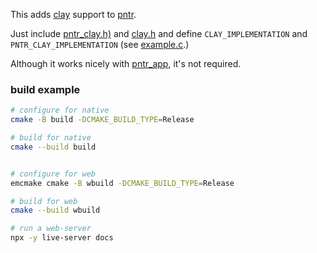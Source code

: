 This adds [clay](https://github.com/nicbarker/clay) support to [pntr](https://github.com/RobLoach/pntr).

Just include [pntr_clay.h)](pntr_clay.h) and [clay.h](https://raw.githubusercontent.com/nicbarker/clay/refs/heads/main/clay.h) and define `CLAY_IMPLEMENTATION` and `PNTR_CLAY_IMPLEMENTATION` (see [example.c](src/example.c).)

Although it works nicely with [pntr_app](https://github.com/robloach/pntr_app), it's not required.

### build example

```sh
# configure for native
cmake -B build -DCMAKE_BUILD_TYPE=Release

# build for native
cmake --build build


# configure for web
emcmake cmake -B wbuild -DCMAKE_BUILD_TYPE=Release

# build for web
cmake --build wbuild

# run a web-server
npx -y live-server docs
```

